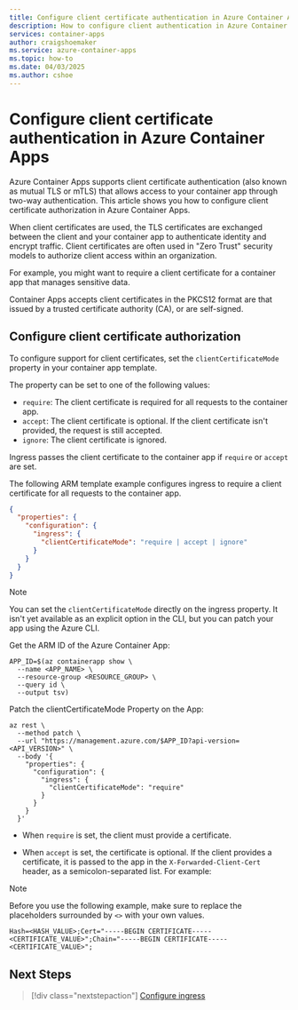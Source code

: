 ```yaml
---
title: Configure client certificate authentication in Azure Container Apps
description: How to configure client authentication in Azure Container Apps.
services: container-apps
author: craigshoemaker
ms.service: azure-container-apps
ms.topic: how-to
ms.date: 04/03/2025
ms.author: cshoe
---
```


# Configure client certificate authentication in Azure Container Apps

Azure Container Apps supports client certificate authentication (also known as mutual TLS or mTLS) that allows access to your container app through two-way authentication. This article shows you how to configure client certificate authorization in Azure Container Apps.

When client certificates are used, the TLS certificates are exchanged between the client and your container app to authenticate identity and encrypt traffic. Client certificates are often used in "Zero Trust" security models to authorize client access within an organization.

For example, you might want to require a client certificate for a container app that manages sensitive data.

Container Apps accepts client certificates in the PKCS12 format are that issued by a trusted certificate authority (CA), or are self-signed.

## Configure client certificate authorization

To configure support for client certificates, set the `clientCertificateMode` property in your container app template.

The property can be set to one of the following values:

- `require`: The client certificate is required for all requests to the container app.
- `accept`: The client certificate is optional. If the client certificate isn't provided, the request is still accepted.
- `ignore`: The client certificate is ignored. 

Ingress passes the client certificate to the container app if `require` or `accept` are set.

The following ARM template example configures ingress to require a client certificate for all requests to the container app.

```json
{
  "properties": {
    "configuration": {
      "ingress": {
        "clientCertificateMode": "require | accept | ignore"
      }
    }
  }
}
```
> [!NOTE]
> You can set the `clientCertificateMode` directly on the ingress property. It isn't yet available as an explicit option in the CLI, but you can patch your app using the Azure CLI.

Get the ARM ID of the Azure Container App:

```azurecli
APP_ID=$(az containerapp show \
  --name <APP_NAME> \
  --resource-group <RESOURCE_GROUP> \
  --query id \
  --output tsv)
```

Patch the clientCertificateMode Property on the App:

```azurecli
az rest \
  --method patch \
  --url "https://management.azure.com/$APP_ID?api-version=<API_VERSION>" \
  --body '{
    "properties": {
      "configuration": {
        "ingress": {
          "clientCertificateMode": "require"
        }
      }
    }
  }'
```

- When `require` is set, the client must provide a certificate.

- When `accept` is set, the certificate is optional. If the client provides a certificate, it is passed to the app in the `X-Forwarded-Client-Cert` header, as a semicolon-separated list. For example:

> [!NOTE]
> Before you use the following example, make sure to replace the placeholders surrounded by `<>` with your own values.

```text
Hash=<HASH_VALUE>;Cert="-----BEGIN CERTIFICATE-----<CERTIFICATE_VALUE>";Chain="-----BEGIN CERTIFICATE-----<CERTIFICATE_VALUE>";
```

## Next Steps

> [!div class="nextstepaction"]
> [Configure ingress](ingress-how-to.md)
